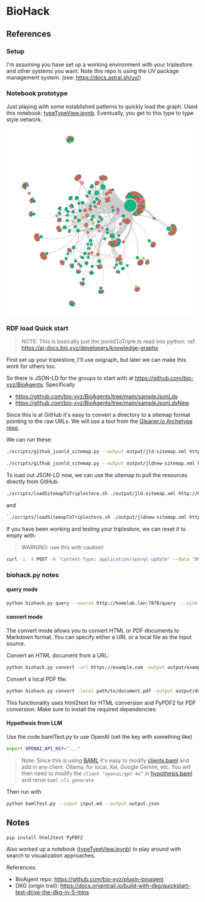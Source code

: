 # BioHack 


## References

### Setup

I'm assuming you have set up a working environment with your triplestore and other systems you want.
Note this repo is using the UV package management system. (see: https://docs.astral.sh/uv/)

### Notebook prototype

Just playing with some established patterns to quickly load the graph. Used 
this notebook: [typeTypeView.ipynb](notebooks/typeTypeView.ipynb).  Eventually, 
you get to this type to type style network. 

![img.png](./docs/img.png)


### RDF load Quick start 

> NOTE: This is basically just the jsonldToTriple.ts read into python.  ref: https://ai-docs.bio.xyz/developers/knowledge-graphs

First set up your triplestore, I'll use oxigraph, but later we can make this work for others too.  

So there is JSON-LD for the groups to start with at https://github.com/bio-xyz/BioAgents. Specifically

* https://github.com/bio-xyz/BioAgents/tree/main/sampleJsonLds
* https://github.com/bio-xyz/BioAgents/tree/main/sampleJsonLdsNew

Since this is at GitHub it's easy to convert a directory to a sitemap format pointing to the raw URLs.
We will use a tool from the [Gleaner.io Archetype repo](https://github.com/gleanerio/archetype). 

We can run these:

```bash
./scripts/github_jsonld_sitemap.py --output output/jld-sitemap.xml https://github.com/bio-xyz/BioAgents sampleJsonLds 
```

```bash
./scripts/github_jsonld_sitemap.py --output output/jldnew-sitemap.xml https://github.com/bio-xyz/BioAgents sampleJsonLdsNew 
```

To load out JSON-LD now, we can use the sitemap to pull the resources directly from GitHub.

```bash
./scripts/loadSitemapToTriplestore.sh ./output/jld-sitemap.xml http://homelab.lan:7878/store
```

and

```bash
`./scripts/loadSitemapToTriplestore.sh ./output/jldnew-sitemap.xml http://homelab.lan:7878/store
````


If you have been working and testing your triplestore, we can reset it to empty with:

> WARNING: use this with caution!

```bash
curl -i -X POST -H 'Content-Type: application/sparql-update' --data 'DROP ALL' http://homelab.lan:7878/update
```



### biohack.py notes

#### query mode

```bash
python biohack.py query --source http://homelab.lan:7878/query  --sink foo  --query ./sparql/getsubjects.rq --table bar
```

#### convert mode

The convert mode allows you to convert HTML or PDF documents to Markdown format. You can specify either a URL or a local file as the input source.

Convert an HTML document from a URL:
```bash
python biohack.py convert -url https://example.com -output output/example.md
```

Convert a local PDF file:
```bash
python biohack.py convert -local path/to/document.pdf -output output/document.md
```

This functionality uses html2text for HTML conversion and PyPDF2 for PDF conversion. Make sure to install the required dependencies:

#### Hypothesis from LLM

Use the code bamlTest.py to use OpenAI (set the key with something like)

```bash
export OPENAI_API_KEY="..."
```

> Note: Since this is using [BAML](https://github.com/BoundaryML/baml) it's easy to 
> modify [clients.baml](baml_src/clients.baml) and add in any client.  Ollama, for local,
> Xai, Google Gemini, etc.  You will then need to modify the ``` client "openai/gpt-4o" ```
> in [hypothesis.baml](baml_src/hypothesis.baml) and rerun ```baml-cli generate```

Then run with

```bash
python bamlTest.py --input input.md --output output.json
```




## Notes

```bash
pip install html2text PyPDF2
```

Also worked up a notebook ([typeTypeView.ipynb](notebooks/typeTypeView.ipynb)) to play around with search to visualization approaches.  


References: 

* BioAgent repo: https://github.com/bio-xyz/plugin-bioagent
* DKG (origin trail): https://docs.origintrail.io/build-with-dkg/quickstart-test-drive-the-dkg-in-5-mins

